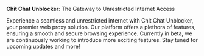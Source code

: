 **Chit Chat Unblocker**: The Gateway to Unrestricted Internet Access

Experience a seamless and unrestricted internet with Chit Chat Unblocker, your premier web proxy solution. Our platform offers a plethora of features, ensuring a smooth and secure browsing experience. Currently in beta, we are continuously working to introduce more exciting features. Stay tuned for upcoming updates and more!
